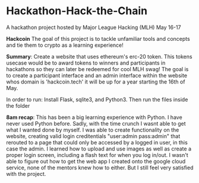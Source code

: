 # Hackathon-Hack-the-Chain
A hackathon project hosted by Major League Hacking (MLH) May 16-17


**Hackcoin**
The goal of this project is to tackle unfamiliar tools and concepts and tie them to crypto as a learning experience!

**Summary**: Create a website that uses ethereum's erc-20 token. This tokens usecase would be to award tokens
to winners and participants in hackathons so they can later be redeemed for cool MLH swag! The goal is to create a participant 
interface and an admin interface within the website whos domain is 'hackcoin.tech' it will be up for a year starting 
the 16th of May.

In order to run: Install Flask, sqlite3, and Python3. Then run the files inside the folder

**8am recap**: This has been a big learning experience with Python. I have never used Python before. Sadly, with the time crunch I wasnt able to get what I wanted done by myself. I was able to create functionality on the website, creating valid login creditentials "user:admin pass:admin" that rerouted to a page that could only be accessed by a logged in user, in this case the admin. I learned how to upload and use images as well as create a proper login screen, including a flash text for when you log in/out. I wasn't able to figure out how to get the web app I created onto the google cloud service, none of the mentors knew how to either. But I still feel very satisfied with the project.
